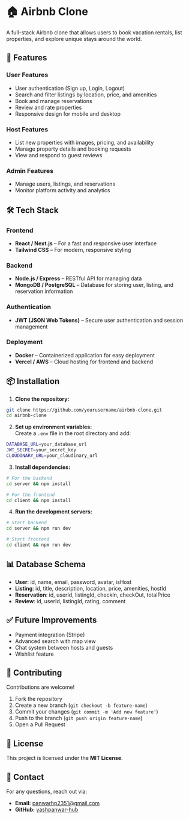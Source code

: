 # 🏠 Airbnb Clone  

A full-stack Airbnb clone that allows users to book vacation rentals, list properties, and explore unique stays around the world.  

## 🚀 Features  

### User Features  
- User authentication (Sign up, Login, Logout)  
- Search and filter listings by location, price, and amenities  
- Book and manage reservations  
- Review and rate properties  
- Responsive design for mobile and desktop  

### Host Features  
- List new properties with images, pricing, and availability  
- Manage property details and booking requests  
- View and respond to guest reviews  

### Admin Features  
- Manage users, listings, and reservations  
- Monitor platform activity and analytics  

## 🛠️ Tech Stack  

### Frontend  
- **React / Next.js** – For a fast and responsive user interface  
- **Tailwind CSS** – For modern, responsive styling  

### Backend  
- **Node.js / Express** – RESTful API for managing data  
- **MongoDB / PostgreSQL** – Database for storing user, listing, and reservation information  

### Authentication  
- **JWT (JSON Web Tokens)** – Secure user authentication and session management  

### Deployment  
- **Docker** – Containerized application for easy deployment  
- **Vercel / AWS** – Cloud hosting for frontend and backend  

## 📦 Installation  

1. **Clone the repository:**  
```bash
git clone https://github.com/yourusername/airbnb-clone.git
cd airbnb-clone
```

2. **Set up environment variables:**  
Create a `.env` file in the root directory and add:  
```bash
DATABASE_URL=your_database_url
JWT_SECRET=your_secret_key
CLOUDINARY_URL=your_cloudinary_url
```

3. **Install dependencies:**  
```bash
# For the backend
cd server && npm install

# For the frontend
cd client && npm install
```

4. **Run the development servers:**  
```bash
# Start backend
cd server && npm run dev

# Start frontend
cd client && npm run dev
```

## 📊 Database Schema  
- **User**: id, name, email, password, avatar, isHost  
- **Listing**: id, title, description, location, price, amenities, hostId  
- **Reservation**: id, userId, listingId, checkIn, checkOut, totalPrice  
- **Review**: id, userId, listingId, rating, comment  

## ✅ Future Improvements  
- Payment integration (Stripe)  
- Advanced search with map view  
- Chat system between hosts and guests  
- Wishlist feature  

## 🤝 Contributing  
Contributions are welcome!  
1. Fork the repository  
2. Create a new branch (`git checkout -b feature-name`)  
3. Commit your changes (`git commit -m 'Add new feature'`)  
4. Push to the branch (`git push origin feature-name`)  
5. Open a Pull Request  

## 📄 License  
This project is licensed under the **MIT License**.  

## 📧 Contact  
For any questions, reach out via:  
- **Email:** panwarhp2351@gmail.com  
- **GitHub:** [yashpanwar-hub](https://github.com/yashpanwar-hub)  
